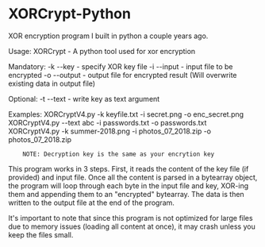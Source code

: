 # XORCrypt-Python
XOR encryption program I built in python a couple years ago.

Usage:
        XORCrypt - A python tool used for xor encryption


Mandatory:
        -k --key - specify XOR key file
        -i --input - input file to be encrypted
        -o --output - output file for encrypted result (Will overwrite existing data in output file)

Optional:
        -t --text - write key as text argument

Examples:
        XORCryptV4.py -k keyfile.txt -i secret.png -o enc_secret.png
        XORCryptV4.py --text abc -i passwords.txt -o passwords.txt
        XORCryptV4.py -k summer-2018.png -i photos_07_2018.zip -o photos_07_2018.zip


        NOTE: Decryption key is the same as your encrytion key
        
This program works in 3 steps. First, it reads the content of the key file (if provided) and input file. Once all the content is parsed in a bytearray object, the program will loop through each byte in the input file and key, XOR-ing them and appending them to an "encrypted" bytearray. The data is then written to the output file at the end of the program.

It's important to note that since this program is not optimized for large files due to memory issues (loading all content at once), it may crash unless you keep the files small.
